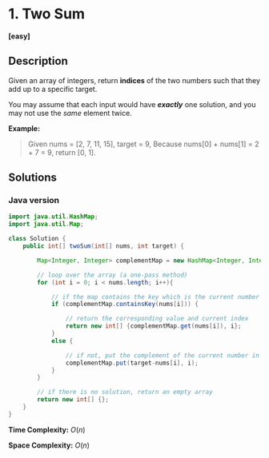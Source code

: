 # 1. Two Sum

**[easy]**

## Description

Given an array of integers, return **indices** of the two numbers such that they add up to a specific target.

You may assume that each input would have ***exactly*** one solution, and you may not use the *same* element twice.

**Example:**

> Given nums = [2, 7, 11, 15], target = 9,
  Because nums[0] + nums[1] = 2 + 7 = 9,
 return [0, 1].

## Solutions

### Java version

```java
import java.util.HashMap;
import java.util.Map;

class Solution {
    public int[] twoSum(int[] nums, int target) {

        Map<Integer, Integer> complementMap = new HashMap<Integer, Integer>();

        // loop over the array (a one-pass method)
        for (int i = 0; i < nums.length; i++){

            // if the map contains the key which is the current number
            if (complementMap.containsKey(nums[i])) {

                // return the corresponding value and current index
                return new int[] {complementMap.get(nums[i]), i};
            }
            else {

                // if not, put the complement of the current number in the map
                complementMap.put(target-nums[i], i);
            }
        }

        // if there is no solution, return an empty array
        return new int[] {};
    }
}
```

**Time Complexity:** $O(n)$

**Space Complexity:** $O(n)$


